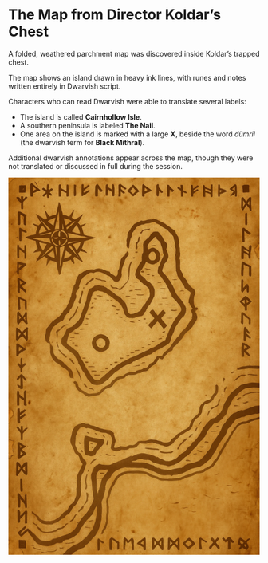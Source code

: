 # The Map from Director Koldar’s Chest

A folded, weathered parchment map was discovered inside Koldar’s trapped chest.

The map shows an island drawn in heavy ink lines, with runes and notes written entirely in Dwarvish script.

Characters who can read Dwarvish were able to translate several labels:

*   The island is called **Cairnhollow Isle**.
*   A southern peninsula is labeled **The Nail**.
*   One area on the island is marked with a large **X**, beside the word *dŭmril* (the dwarvish term for **Black Mithral**).

Additional dwarvish annotations appear across the map, though they were not translated or discussed in full during the session.

![Ancient Dwarven Map](ancient_dwarven_map.webp)
